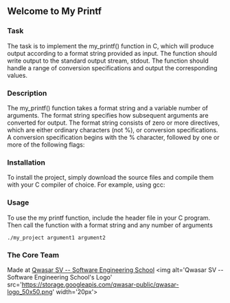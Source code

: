 ## Welcome to My Printf

### Task
The task is to implement the my_printf() function in C, which will produce output according to a format string provided as input. The function should write output to the standard output stream, stdout. The function should handle a range of conversion specifications and output the corresponding values.

### Description
The my_printf() function takes a format string and a variable number of arguments. The format string specifies how subsequent arguments are converted for output. The format string consists of zero or more directives, which are either ordinary characters (not %), or conversion specifications. A conversion specification begins with the % character, followed by one or more of the following flags:

### Installation
To install the project, simply download the source files and compile them with your C compiler of choice. For example, using gcc:

### Usage
To use the my printf function, include the header file in your C program. Then call the function with a format string and any number of arguments
```
./my_project argument1 argument2
```
### The Core Team
Made at [Qwasar SV -- Software Engineering School](https://qwasar.io/) <img alt='Qwasar SV -- Software Engineering School's Logo' src='https://storage.googleapis.com/qwasar-public/qwasar-logo_50x50.png' width='20px'>
